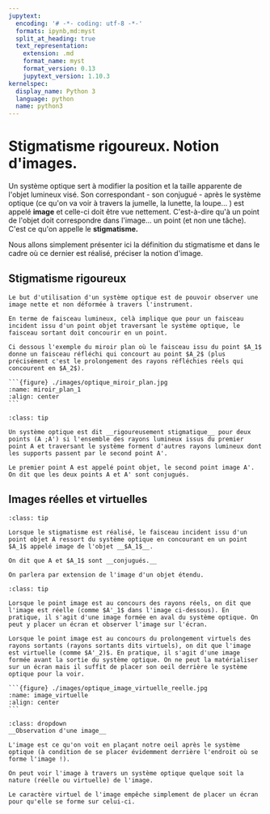 ```yaml
---
jupytext:
  encoding: '# -*- coding: utf-8 -*-'
  formats: ipynb,md:myst
  split_at_heading: true
  text_representation:
    extension: .md
    format_name: myst
    format_version: 0.13
    jupytext_version: 1.10.3
kernelspec:
  display_name: Python 3
  language: python
  name: python3
---
```

# Stigmatisme rigoureux. Notion d'images.

Un système optique sert à modifier la position et la taille apparente de l'objet lumineux visé. Son correspondant - son conjugué - après le système optique (ce qu'on va voir à travers la jumelle, la lunette, la loupe... ) est appelé __image__ et celle-ci doit être vue nettement. C'est-à-dire qu'à un point de l'objet doit correspondre dans l'image...  un point (et non une tâche). C'est ce qu'on appelle le __stigmatisme.__

Nous allons simplement présenter ici la définition du stigmatisme et dans le cadre où ce dernier est réalisé, préciser la notion d'image.

## Stigmatisme rigoureux


````{dropdown} Besoin de netteté
Le but d'utilisation d'un système optique est de pouvoir observer une image nette et non déformée à travers l'instrument.

En terme de faisceau lumineux, celà implique que pour un faisceau incident issu d'un point objet traversant le système optique, le faisceau sortant doit concourir en un point.

Ci dessous l'exemple du miroir plan où le faisceau issu du point $A_1$ donne un faisceau réfléchi qui concourt au point $A_2$ (plus précisément c'est le prolongement des rayons réfléchies réels qui concourent en $A_2$).

```{figure} ./images/optique_miroir_plan.jpg
:name: miroir_plan_1
:align: center
```
````

````{admonition} Définition : Stigmatisme rigoureux
:class: tip

Un système optique est dit __rigoureusement stigmatique__ pour deux points (A ;A') si l'ensemble des rayons lumineux issus du premier point A et traversant le système forment d'autres rayons lumineux dont les supports passent par le second point A'.

Le premier point A est appelé point objet, le second point image A'. On dit que les deux points A et A' sont conjugués.
````

## Images réelles et virtuelles

````{admonition} Définition : Image ponctuelle
:class: tip

Lorsque le stigmatisme est réalisé, le faisceau incident issu d'un point objet A ressort du système optique en concourant en un point $A_1$ appelé image de l'objet __$A_1$__.

On dit que A et $A_1$ sont __conjugués.__

On parlera par extension de l'image d'un objet étendu.
````

````{admonition} Définition : Image réelles et virtuelles.
:class: tip

Lorsque le point image est au concours des rayons réels, on dit que l'image est réelle (comme $A'_1$ dans l'image ci-dessous). En pratique, il s'agit d'une image formée en aval du système optique. On peut y placer un écran et observer l'image sur l'écran.

Lorsque le point image est au concours du prolongement virtuels des rayons sortants (rayons sortants dits virtuels), on dit que l'image est virtuelle (comme $A'_2)$. En pratique, il s'agit d'une image formée avant la sortie du système optique. On ne peut la matérialiser sur un écran mais il suffit de placer son oeil derrière le système optique pour la voir.

```{figure} ./images/optique_image_virtuelle_reelle.jpg
:name: image_virtuelle
:align: center
```
````

````{attention}
:class: dropdown
__Observation d'une image__

L'image est ce qu'on voit en plaçant notre oeil après le système optique (à condition de se placer évidemment derrière l'endroit où se forme l'image !).

On peut voir l'image à travers un système optique quelque soit la nature (réelle ou virtuelle) de l'image.

Le caractère virtuel de l'image empêche simplement de placer un écran pour qu'elle se forme sur celui-ci.
````

